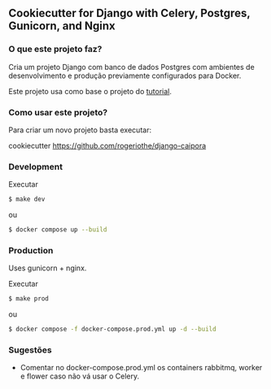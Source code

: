 ## Cookiecutter for Django with Celery, Postgres, Gunicorn, and Nginx

### O que este projeto faz?

Cria um projeto Django com banco de dados Postgres com ambientes de desenvolvimento e produção previamente configurados para Docker.

Este projeto usa como base o projeto do [tutorial](https://testdriven.io/dockerizing-django-with-postgres-gunicorn-and-nginx).

### Como usar este projeto?

Para criar um novo projeto basta executar:

cookiecutter https://github.com/rogeriothe/django-caipora

### Development

Executar

```sh
$ make dev
```

ou

```sh
$ docker compose up --build
```

### Production

Uses gunicorn + nginx.

Executar

```sh
$ make prod
```

ou

```sh
$ docker compose -f docker-compose.prod.yml up -d --build
```
### Sugestões

- Comentar no docker-compose.prod.yml os containers rabbitmq, worker e flower caso não vá usar o Celery.
